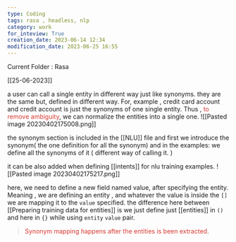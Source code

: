 ```yaml
---
type: Coding  
tags: rasa , headless, nlp
category: work
for_inteview: True
creation_date: 2023-06-14 12:34
modification_date: 2023-06-25 16:55
---
```


  
Current Folder : Rasa




[[25-06-2023]]


a user can call a single entity in different way just like synonyms. they are the same but, defined in different way. For, example , credit card account and credit account is just the synonyms of one single entity. Thus , <font color="#d83931">to remove ambiguity</font>, we can normalize the entities into a single one.
![[Pasted image 20230402175008.png]]

the synonym section is included in the [[NLU]] file and first we introduce the synonym( the one definition for all the synonym) and in the examples: we define all the synonyms of it ( different way of calling it. )

it can be also added when defining [[intents]] for nlu training examples. ![[Pasted image 20230402175217.png]]

here, we need to define a new field named value, after specifying the entity. Meaning , we are defining an entity , and whatever the value is inside the `[]` we are mapping it to the `value` specified.  the difference here between [[Preparing training data for entities]] is we just define just [[entities]] in `()` and here in `{}` while using `entity` `value` pair. 

> <font color="#d83931">Synonym mapping happens after the entities is been extracted</font>. 





